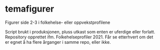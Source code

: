 # temafigurer
Figurer side 2-3 i folkehelse- eller oppvekstprofilene

Script brukt i produksjonen, pluss utkast som enten er uferdige eller forlatt.
Repository opprettet ifm. Folkehelseprofiler 2021. Får se etterhvert om det er egnet å ha
flere årganger i samme repo, eller ikke.
